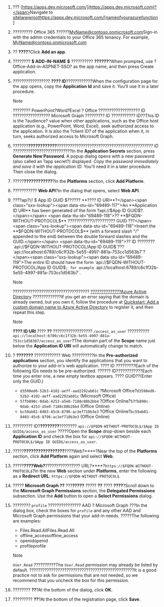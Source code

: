 

1. <span data-ttu-id="69489-101">??? [https://apps.dev.microsoft.com/](https://apps.dev.microsoft.com)?</span><span class="sxs-lookup"><span data-stu-id="69489-101">Navigate to [site\wwwroothttps://apps.dev.microsoft.com/[nameofyourazurefunction]](https://apps.dev.microsoft.com)</span></span>

1. <span data-ttu-id="69489-p101">????????? Office 365 ??????MyName@contoso.onmicrosoft.com</span><span class="sxs-lookup"><span data-stu-id="69489-p101">Sign-in with the admin credentials to your Office 365 tenancy. For example, MyName@contoso.onmicrosoft.com</span></span>

1. <span data-ttu-id="69489-104">?? **????**?</span><span class="sxs-lookup"><span data-stu-id="69489-104">Click **Add an app**.</span></span>

1. <span data-ttu-id="69489-105">???????? **$ ADD-IN-NAME $** ?????????? **??????**?</span><span class="sxs-lookup"><span data-stu-id="69489-105">When prompted, use ?Office-Add-in-ASPNET-SSO? as the app name, and then press Create application.</span></span>

1. <span data-ttu-id="69489-p102">????????????????? **???? ID**????????????</span><span class="sxs-lookup"><span data-stu-id="69489-p102">When the configuration page for the app opens, copy the **Application Id** and save it. You'll use it in a later procedure.</span></span>

    > [!NOTE]
    > <span data-ttu-id="69489-p103">???????? PowerPoint?Word?Excel ? Office ??????????????????? ID ????????????????? Microsoft Graph ????????? ID ??????????? ID??</span><span class="sxs-lookup"><span data-stu-id="69489-p103">This ID is the ?audience? value when other applications, such as the Office host application (e.g., PowerPoint, Word, Excel), seek authorized access to the application. It is also the ?client ID? of the application when it, in turn, seeks authorized access to Microsoft Graph.</span></span>

1. <span data-ttu-id="69489-p104">???????****????????????****???????????????????????????????*????????????? ID ?????*??????????????????????</span><span class="sxs-lookup"><span data-stu-id="69489-p104">In the **Application Secrets** section, press **Generate New Password**. A popup dialog opens with a new password (also called an ?app secret?) displayed. *Copy the password immediately and save it with the application ID.* You'll need it in a later procedure. Then close the dialog.</span></span>

1. <span data-ttu-id="69489-115">?????****????????????****?</span><span class="sxs-lookup"><span data-stu-id="69489-115">In the **Platforms** section, click **Add Platform**.</span></span>

1. <span data-ttu-id="69489-116">??????????? **Web API**?</span><span class="sxs-lookup"><span data-stu-id="69489-116">In the dialog that opens, select **Web API**.</span></span>

1. <span data-ttu-id="69489-117">????api?// $ App ID GUID $?????? **???? ID URI**?</span><span class="sxs-lookup"><span data-stu-id="69489-117">An **Application ID URI** has been generated of the form ?api://$App ID GUID$?.</span></span> <span data-ttu-id="69489-118">?? **$FQDN-WITHOUT-PROTOCOL$** ????????????/????????? GUID ???</span><span class="sxs-lookup"><span data-stu-id="69489-118">Insert the **$FQDN-WITHOUT-PROTOCOL$** (with a forward slash "/" appended to the end) between the double forward slashes and the GUID.</span></span> <span data-ttu-id="69489-119">?? ID ???????? `api://$FQDN-WITHOUT-PROTOCOL$/$App ID GUID$`??? `api://localhost:6789/c6c1f32b-5e55-4997-881a-753cc1d563b7`?</span><span class="sxs-lookup"><span data-stu-id="69489-119">The entire ID should have the form `api://$FQDN-WITHOUT-PROTOCOL$/$App ID GUID$`; for example `api://localhost:6789/c6c1f32b-5e55-4997-881a-753cc1d563b7`.</span></span>

    > [!NOTE]
    > <span data-ttu-id="69489-120">??????????????????????????????????? [??????????????Azure Active Directory](https://docs.microsoft.com/en-us/azure/active-directory/add-custom-domain) ?????????????</span><span class="sxs-lookup"><span data-stu-id="69489-120">If you get an error saying that the domain is already owned, but you own it, follow the procedure at [Quickstart: Add a custom domain name to Azure Active Directory](https://docs.microsoft.com/en-us/azure/active-directory/add-custom-domain) to register it, and then repeat this step.</span></span>

    > [!NOTE]
    > <span data-ttu-id="69489-121">**???? ID URI** ???? **??** ?????????????????? `/access_as_user` ??????????`api://localhost:6789/c6c1f32b-5e55-4997-881a-753cc1d563b7/access_as_user`?</span><span class="sxs-lookup"><span data-stu-id="69489-121">The domain part of the **Scope** name just below the **Application ID URI** will automatically change to match.</span></span>

1. <span data-ttu-id="69489-122">? **???????** ???????????? Web ??????????</span><span class="sxs-lookup"><span data-stu-id="69489-122">In the **Pre-authorized applications** section, you identify the applications that you want to authorize to your add-in's web application.</span></span> <span data-ttu-id="69489-123">???? ID ?????????</span><span class="sxs-lookup"><span data-stu-id="69489-123">Each of the following IDs needs to be pre-authorized.</span></span> <span data-ttu-id="69489-124">?????? ID????????????</span><span class="sxs-lookup"><span data-stu-id="69489-124">Each time you enter one, a new empty textbox appears.</span></span> <span data-ttu-id="69489-125">???? GUID??</span><span class="sxs-lookup"><span data-stu-id="69489-125">(Enter only the GUID.)</span></span>
    * <span data-ttu-id="69489-126">`d3590ed6-52b3-4102-aeff-aad2292ab01c` ?Microsoft Office?</span><span class="sxs-lookup"><span data-stu-id="69489-126">`d3590ed6-52b3-4102-aeff-aad2292ab01c` (Microsoft Office)</span></span>
    * <span data-ttu-id="69489-127">`57fb890c-0dab-4253-a5e0-7188c88b2bb4` ?Office Online?</span><span class="sxs-lookup"><span data-stu-id="69489-127">`57fb890c-0dab-4253-a5e0-7188c88b2bb4` (Office Online)</span></span>
    * <span data-ttu-id="69489-128">`bc59ab01-8403-45c6-8796-ac3ef710b3e3` ?Office Online?</span><span class="sxs-lookup"><span data-stu-id="69489-128">`bc59ab01-8403-45c6-8796-ac3ef710b3e3` (Office Online)</span></span>

1. <span data-ttu-id="69489-129">????????? ID?****????????****???????? `api://$FQDN-WITHOUT-PROTOCOL$/$App ID GUID$/access_as_user` ?????</span><span class="sxs-lookup"><span data-stu-id="69489-129">Open the **Scope** drop-down beside each **Application ID** and check the box for `api://$FQDN-WITHOUT-PROTOCOL$/$App ID GUID$/access_as_user`.</span></span>

1. <span data-ttu-id="69489-130">?????****?????????????????****????Web?****?</span><span class="sxs-lookup"><span data-stu-id="69489-130">Near the top of the **Platforms** section, click **Add Platform** again and select **Web**.</span></span>

1. <span data-ttu-id="69489-131">?????****????Web?****???????????????? URL?****?`https://$FQDN-WITHOUT-PROTOCOL$`?</span><span class="sxs-lookup"><span data-stu-id="69489-131">In the new **Web** section under **Platforms**, enter the following as a **Redirect URL**: `https://$FQDN-WITHOUT-PROTOCOL$`.</span></span>

1. <span data-ttu-id="69489-p107">????? **Microsoft Graph ??** ???**?????** ????? **??** ???? **????**?</span><span class="sxs-lookup"><span data-stu-id="69489-p107">Scroll down to the **Microsoft Graph Permissions** section, the **Delegated Permissions** subsection. Use the **Add** button to open a **Select Permissions** dialog.</span></span>

1. <span data-ttu-id="69489-134">???????? `profile`  ??????????????? AAD ? Microsoft Graph ???</span><span class="sxs-lookup"><span data-stu-id="69489-134">In the dialog box, check the boxes for `profile` and any other AAD and Microsoft Graph permissions that your add-in needs.</span></span> <span data-ttu-id="69489-135">?????</span><span class="sxs-lookup"><span data-stu-id="69489-135">The following are examples:</span></span>

    * <span data-ttu-id="69489-136">Files.Read.All</span><span class="sxs-lookup"><span data-stu-id="69489-136">Files.Read.All</span></span>
    * <span data-ttu-id="69489-137">offline_access</span><span class="sxs-lookup"><span data-stu-id="69489-137">offline_access</span></span>
    * <span data-ttu-id="69489-138">openid</span><span class="sxs-lookup"><span data-stu-id="69489-138">openid</span></span>
    * <span data-ttu-id="69489-139">profile</span><span class="sxs-lookup"><span data-stu-id="69489-139">profile</span></span>

    > [!NOTE]
    > <span data-ttu-id="69489-140">`User.Read`  ??????????</span><span class="sxs-lookup"><span data-stu-id="69489-140">The `User.Read` permission may already be listed by default.</span></span> <span data-ttu-id="69489-141">????????????????????????????????????????????????</span><span class="sxs-lookup"><span data-stu-id="69489-141">It is a good practice not to ask for permissions that are not needed, so we recommend that you uncheck the box for this permission.</span></span>

1. <span data-ttu-id="69489-142">???????? **??**?</span><span class="sxs-lookup"><span data-stu-id="69489-142">At the bottom of the dialog, click **OK**.</span></span>

1. <span data-ttu-id="69489-143">????????? **??**?</span><span class="sxs-lookup"><span data-stu-id="69489-143">At the bottom of the registration page, click **Save**.</span></span>

